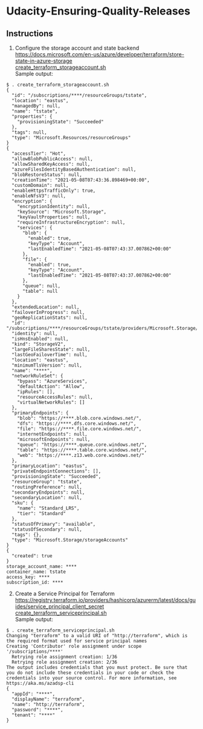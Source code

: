 # Udacity-Ensuring-Quality-Releases

## Instructions
1. Configure the storage account and state backend<br/>
https://docs.microsoft.com/en-us/azure/developer/terraform/store-state-in-azure-storage<br/>
[create_terraform_storageaccount.sh](create_terraform_storageaccount.sh)<br/>
Sample output:<br/>
```
$ . create_terraform_storageaccount.sh
{
  "id": "/subscriptions/****/resourceGroups/tstate",
  "location": "eastus",
  "managedBy": null,
  "name": "tstate",
  "properties": {
    "provisioningState": "Succeeded"
  },
  "tags": null,
  "type": "Microsoft.Resources/resourceGroups"
}
{
  "accessTier": "Hot",
  "allowBlobPublicAccess": null,
  "allowSharedKeyAccess": null,
  "azureFilesIdentityBasedAuthentication": null,
  "blobRestoreStatus": null,
  "creationTime": "2021-05-08T07:43:36.898469+00:00",
  "customDomain": null,
  "enableHttpsTrafficOnly": true,
  "enableNfsV3": null,
  "encryption": {
    "encryptionIdentity": null,
    "keySource": "Microsoft.Storage",
    "keyVaultProperties": null,
    "requireInfrastructureEncryption": null,
    "services": {
      "blob": {
        "enabled": true,
        "keyType": "Account",
        "lastEnabledTime": "2021-05-08T07:43:37.007862+00:00"
      },
      "file": {
        "enabled": true,
        "keyType": "Account",
        "lastEnabledTime": "2021-05-08T07:43:37.007862+00:00"
      },
      "queue": null,
      "table": null
    }
  },
  "extendedLocation": null,
  "failoverInProgress": null,
  "geoReplicationStats": null,
  "id": "/subscriptions/****/resourceGroups/tstate/providers/Microsoft.Storage/storageAccounts/****",
  "identity": null,
  "isHnsEnabled": null,
  "kind": "StorageV2",
  "largeFileSharesState": null,
  "lastGeoFailoverTime": null,
  "location": "eastus",
  "minimumTlsVersion": null,
  "name": "****",
  "networkRuleSet": {
    "bypass": "AzureServices",
    "defaultAction": "Allow",
    "ipRules": [],
    "resourceAccessRules": null,
    "virtualNetworkRules": []
  },
  "primaryEndpoints": {
    "blob": "https://****.blob.core.windows.net/",
    "dfs": "https://****.dfs.core.windows.net/",
    "file": "https://****.file.core.windows.net/",
    "internetEndpoints": null,
    "microsoftEndpoints": null,
    "queue": "https://****.queue.core.windows.net/",
    "table": "https://****.table.core.windows.net/",
    "web": "https://****.z13.web.core.windows.net/"
  },
  "primaryLocation": "eastus",
  "privateEndpointConnections": [],
  "provisioningState": "Succeeded",
  "resourceGroup": "tstate",
  "routingPreference": null,
  "secondaryEndpoints": null,
  "secondaryLocation": null,
  "sku": {
    "name": "Standard_LRS",
    "tier": "Standard"
  },
  "statusOfPrimary": "available",
  "statusOfSecondary": null,
  "tags": {},
  "type": "Microsoft.Storage/storageAccounts"
}
{
  "created": true
}
storage_account_name: ****
container_name: tstate
access_key: ****
subscription_id: ****
```

2. Create a Service Principal for Terraform<br/>
https://registry.terraform.io/providers/hashicorp/azurerm/latest/docs/guides/service_principal_client_secret<br/>
[create_terraform_serviceprincipal.sh](create_terraform_serviceprincipal.sh)<br/>
Sample output:<br/>
```
$ . create_terraform_serviceprincipal.sh 
Changing "terraform" to a valid URI of "http://terraform", which is the required format used for service principal names
Creating 'Contributor' role assignment under scope '/subscriptions/****'
  Retrying role assignment creation: 1/36
  Retrying role assignment creation: 2/36
The output includes credentials that you must protect. Be sure that you do not include these credentials in your code or check the credentials into your source control. For more information, see https://aka.ms/azadsp-cli
{
  "appId": "****",
  "displayName": "terraform",
  "name": "http://terraform",
  "password": "****",
  "tenant": "****"
}
```
